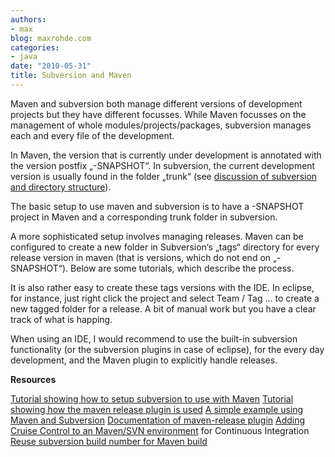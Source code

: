 ```yaml
---
authors:
- max
blog: maxrohde.com
categories:
- java
date: "2010-05-31"
title: Subversion and Maven
---
```


Maven and subversion both manage different versions of development projects but they have different focusses. While Maven focusses on the management of whole modules/projects/packages, subversion manages each and every file of the development.

In Maven, the version that is currently under development is annotated with the version postfix „-SNAPSHOT“. In subversion, the current development version is usually found in the folder „trunk“ (see [discussion of subversion and directory structure](http://www.germane-software.com/~ser/R_n_R/subversion.html)).

The basic setup to use maven and subversion is to have a -SNAPSHOT project in Maven and a corresponding trunk folder in subversion.

A more sophisticated setup involves managing releases. Maven can be configured to create a new folder in Subversion‘s „tags“ directory for every release version in maven (that is versions, which do not end on „-SNAPSHOT“). Below are some tutorials, which describe the process.

It is also rather easy to create these tags versions with the IDE. In eclipse, for instance, just right click the project and select Team / Tag ... to create a new tagged folder for a release. A bit of manual work but you have a clear track of what is happing.

When using an IDE, I would recommend to use the built-in subversion functionality (or the subversion plugins in case of eclipse), for the every day development, and the Maven plugin to explicitly handle releases.

**Resources**

[Tutorial showing how to setup subversion to use with Maven](http://wiki.gxdeveloperweb.com/confluence/display/GXDEV/Maven+and+Source+Control+Management+in+Subversion) [Tutorial showing how the maven release plugin is used](http://weblogs.java.net/blog/2008/08/31/using-maven-release-plugin) [A simple example using Maven and Subversion](http://institute.expressionist.nl/icookbook1/maven/maven103/) [Documentation of maven-release plugin](http://maven.apache.org/guides/mini/guide-releasing.html) [Adding Cruise Control to an Maven/SVN environment](http://lijinjoseji.wordpress.com/2008/04/29/configuring-cruise-control-with-maven2-and-svn-146-for-continuous-build-environment/) for Continuous Integration [Reuse subversion build number for Maven build](http://blog.redstream.nl/2008/06/26/using-the-subversion-buildnumber-with-maven/)